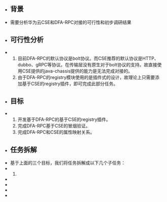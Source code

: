 - ## 背景
- 需要分析华为云CSE和DFA-RPC对接的可行性和初步调研结果
- ## 可行性分析
- 1. 目前DFA-RPC的默认协议是bolt协议。而CSE推荐的默认协议是HTTP、dubbo、gRPC等协议。在传输层没有原生对于bolt协议的支持。故直接使用CSE提供的java-chassis提供的能力是无法完成对接的。
  2. 由于DFA-RPC的registry模块使用的是插件式的设计，故理论上只需要添加基于CSE的registry插件，即可完成此部分任务。
- ## 目标
- 1. 开发基于DFA-RPC的基于CSE的registry插件。
  2. 完成DFA-RPC基于CSE的冒烟验证。
  3. 完成DFA-RPC和CSE的属性映射关系。
- ## 任务拆解
- 基于上面的三个目标，我们将任务拆解成以下几个子任务：
- 1.
-
-
-
-
